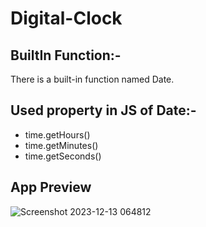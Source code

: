# Digital-Clock
## BuiltIn Function:- 

There is a built-in function named Date.


## Used property in JS of Date:- 

- time.getHours()
- time.getMinutes()
- time.getSeconds()

## App Preview 
![Screenshot 2023-12-13 064812](https://github.com/abhinandanpabdit01/Digital-Clock/assets/109904673/8c11de03-11a5-42c3-a5d0-3a7810ec2a5c)
